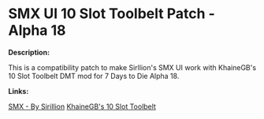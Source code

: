 # SMX UI 10 Slot Toolbelt Patch - Alpha 18

**Description:**

This is a compatibility patch to make Sirllion's SMX UI work with KhaineGB's 10 Slot Toolbelt DMT mod for 7 Days to Die Alpha 18.

**Links:**

[SMX - By Sirillion](https://www.nexusmods.com/7daystodie/mods/22)
[KhaineGB's 10 Slot Toolbelt](https://7daystodie.com/forums/showthread.php?134674-10-Slot-Toolbelt!-(A18))